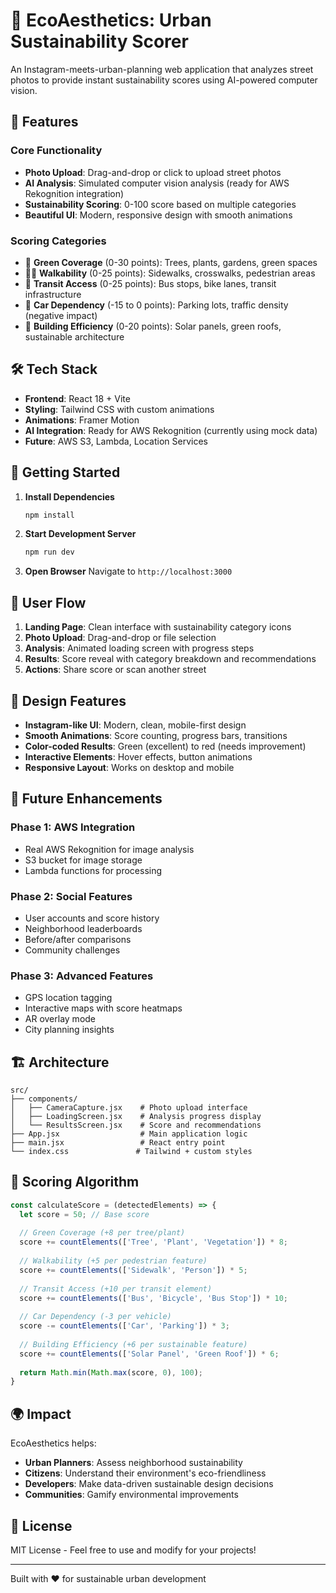 # 🌱 EcoAesthetics: Urban Sustainability Scorer

An Instagram-meets-urban-planning web application that analyzes street photos to provide instant sustainability scores using AI-powered computer vision.

## 🎯 Features

### Core Functionality
- **Photo Upload**: Drag-and-drop or click to upload street photos
- **AI Analysis**: Simulated computer vision analysis (ready for AWS Rekognition integration)
- **Sustainability Scoring**: 0-100 score based on multiple categories
- **Beautiful UI**: Modern, responsive design with smooth animations

### Scoring Categories
- 🌳 **Green Coverage** (0-30 points): Trees, plants, gardens, green spaces
- 🚶‍♀️ **Walkability** (0-25 points): Sidewalks, crosswalks, pedestrian areas
- 🚌 **Transit Access** (0-25 points): Bus stops, bike lanes, transit infrastructure
- 🚗 **Car Dependency** (-15 to 0 points): Parking lots, traffic density (negative impact)
- 🏢 **Building Efficiency** (0-20 points): Solar panels, green roofs, sustainable architecture

## 🛠️ Tech Stack

- **Frontend**: React 18 + Vite
- **Styling**: Tailwind CSS with custom animations
- **Animations**: Framer Motion
- **AI Integration**: Ready for AWS Rekognition (currently using mock data)
- **Future**: AWS S3, Lambda, Location Services

## 🚀 Getting Started

1. **Install Dependencies**
   ```bash
   npm install
   ```

2. **Start Development Server**
   ```bash
   npm run dev
   ```

3. **Open Browser**
   Navigate to `http://localhost:3000`

## 📱 User Flow

1. **Landing Page**: Clean interface with sustainability category icons
2. **Photo Upload**: Drag-and-drop or file selection
3. **Analysis**: Animated loading screen with progress steps
4. **Results**: Score reveal with category breakdown and recommendations
5. **Actions**: Share score or scan another street

## 🎨 Design Features

- **Instagram-like UI**: Modern, clean, mobile-first design
- **Smooth Animations**: Score counting, progress bars, transitions
- **Color-coded Results**: Green (excellent) to red (needs improvement)
- **Interactive Elements**: Hover effects, button animations
- **Responsive Layout**: Works on desktop and mobile

## 🔮 Future Enhancements

### Phase 1: AWS Integration
- Real AWS Rekognition for image analysis
- S3 bucket for image storage
- Lambda functions for processing

### Phase 2: Social Features
- User accounts and score history
- Neighborhood leaderboards
- Before/after comparisons
- Community challenges

### Phase 3: Advanced Features
- GPS location tagging
- Interactive maps with score heatmaps
- AR overlay mode
- City planning insights

## 🏗️ Architecture

```
src/
├── components/
│   ├── CameraCapture.jsx    # Photo upload interface
│   ├── LoadingScreen.jsx    # Analysis progress display
│   └── ResultsScreen.jsx    # Score and recommendations
├── App.jsx                  # Main application logic
├── main.jsx                 # React entry point
└── index.css               # Tailwind + custom styles
```

## 🎯 Scoring Algorithm

```javascript
const calculateScore = (detectedElements) => {
  let score = 50; // Base score
  
  // Green Coverage (+8 per tree/plant)
  score += countElements(['Tree', 'Plant', 'Vegetation']) * 8;
  
  // Walkability (+5 per pedestrian feature)
  score += countElements(['Sidewalk', 'Person']) * 5;
  
  // Transit Access (+10 per transit element)
  score += countElements(['Bus', 'Bicycle', 'Bus Stop']) * 10;
  
  // Car Dependency (-3 per vehicle)
  score -= countElements(['Car', 'Parking']) * 3;
  
  // Building Efficiency (+6 per sustainable feature)
  score += countElements(['Solar Panel', 'Green Roof']) * 6;
  
  return Math.min(Math.max(score, 0), 100);
}
```

## 🌍 Impact

EcoAesthetics helps:
- **Urban Planners**: Assess neighborhood sustainability
- **Citizens**: Understand their environment's eco-friendliness
- **Developers**: Make data-driven sustainable design decisions
- **Communities**: Gamify environmental improvements

## 📄 License

MIT License - Feel free to use and modify for your projects!

---

Built with ❤️ for sustainable urban development
